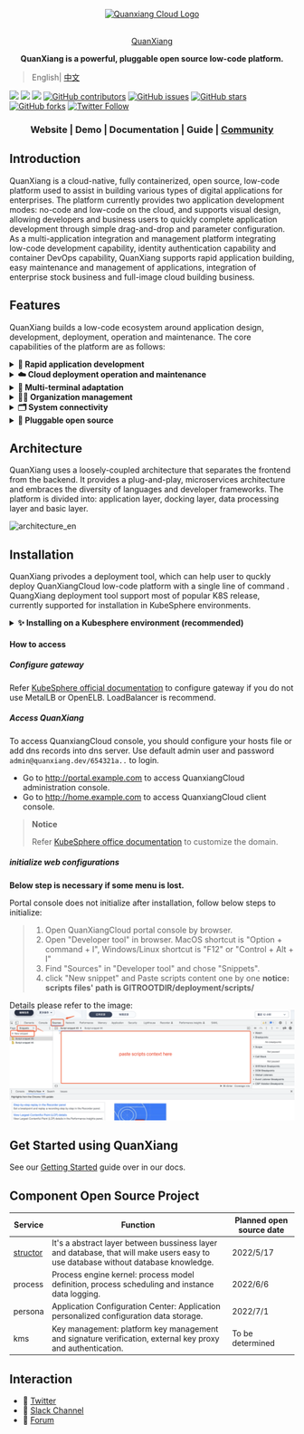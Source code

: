 <p align="center">
  <a href="https://quanxiang.dev" target="blank"><img src="https://qxp-public.pek3b.qingstor.com/qxp_vertical_logo.svg" width="300" alt="Quanxiang Cloud Logo" /></a>
</p>
<p align="center">
  <br/>
  <a href="https://quanxiang.dev" target="blank">
    QuanXiang
  </a>
</p>
<p align="center">
  <b>QuanXiang is a powerful, pluggable open source low-code platform.</b>
</p>


> English| [中文](./README_zh.md)

[![](https://img.shields.io/badge/Roadmap-QuanXiang-orange.svg)](https://github.com/quanxiang-cloud/website/tree/main/content/en/roadmap)
[![](https://img.shields.io/badge/Content-Blog-blue.svg)]()
[![](https://img.shields.io/badge/release-1.1.0-brightgreen.svg)](https://github.com/quanxiang-cloud/quanxiang/releases/tag/v1.1.0)
[![GitHub contributors](https://img.shields.io/github/contributors/quanxiang-cloud/quanxiang)](https://github.com/quanxiang-cloud/quanxiang/graphs/contributors)
[![GitHub issues](https://img.shields.io/github/issues/quanxiang-cloud/quanxiang)](https://github.com/quanxiang-cloud/quanxiang/issues)
[![GitHub stars](https://img.shields.io/github/stars/quanxiang-cloud/quanxiang.svg?style=social&label=Stars)](https://github.com/quanxiang-cloud/quanxiang)
[![GitHub forks](https://img.shields.io/github/forks/quanxiang-cloud/quanxiang.svg?style=social&label=Fork)](https://github.com/quanxiang-cloud/quanxiang)
[![Twitter Follow](https://img.shields.io/twitter/follow/QuanXiang5?style=social)](https://twitter.com/QuanXiang5)


<div align="center">
  <h3>
    Website
    <span> | </span>
    Demo
    <span> | </span>
    Documentation
    <span> | </span>
    Guide
    <span> | </span>
    <a href="https://github.com/quanxiang-cloud/quanxiang/discussions" target="_blank">Community</a>
  </h3>
</div>



## Introduction

QuanXiang is a cloud-native, fully containerized, open source, low-code platform used to assist in building various types of digital applications for enterprises. The platform currently provides two application development modes: no-code and low-code on the cloud, and supports visual design, allowing developers and business users to quickly complete application development through simple drag-and-drop and parameter configuration. As a multi-application integration and management platform integrating low-code development capability, identity authentication capability and container DevOps capability, QuanXiang supports rapid application building, easy maintenance and management of applications, integration of enterprise stock business and full-image cloud building business.


## Features

QuanXiang builds a low-code ecosystem around application design, development, deployment, operation and maintenance. The core capabilities of the platform are as follows:

<details>
  <summary><b> 🚀 Rapid application development</b></summary>
  <li>Visual designer: Users can complete form, workflow, data_models, and permissions through simple drag and drop, parameter configuration, etc.
  <li>Form engine: Provides rich page components.
  <li>Workflow engine: Supports a variety of triggering methods and process components, and provides the ability of a rule engine to meet the logic definitions of complex businesses.
  </details>

<details>
  <summary><b>☁️ Cloud deployment operation and maintenance</b></summary>
  <li>QuanXiang is based on Kubernetes deployment, CI/CD continuous delivery deployment.
  <li>Support the deployment and operation and maintenance of different cloud vendors.
  <li>Provide system log, support to view all operation records.
  </details>

<details>
  <summary><b>🤖 Multi-terminal adaptation</b></summary>
  Apply one-time design and adapt flexibly to multiple ends. Support one-click publishing as WEB App, Native App, WeChat Applet.
  </details>

<details>
  <summary><b>🧑‍💻 Organization management</b></summary>
  <li>Corporate directory: Provide a variety of ways to manage the corporate directory to help companies quickly build an organization.
  <li>Role management: Enterprise role permissions are subdivided to ensure platform account access security and data security.
</details>
<details>
  <summary><b>🗂 System connectivity</b></summary>
  <li>Supports data connection between applications, providing data connection capabilities of different granularity, for example, data linkage update between tables and interaction between fields.
  <li>Provide solution integration of different granularities, such as: component integration, page integration, application integration.
  </details>


<details>
  <summary><b>🧩 Pluggable open source</b></summary>
  QuanXiang is a cloud native, distributed architecture platform system. Core services (except for aggregated services) are completely decoupled and low cohesive, and services are accessed through API interfaces.
  </details>



## Architecture

QuanXiang uses a loosely-coupled architecture that separates the frontend from the backend. It provides a plug-and-play, microservices architecture and embraces the diversity of languages and developer frameworks. The platform is divided into: application layer, docking layer, data processing layer and basic layer.

![architecture_en](./doc/images/architecture_en.png)



## Installation

QuanXiang privodes a deployment tool, which can help user to quckly deploy QuanXiangCloud low-code platform with a single line of command . QuangXiang deployment tool support most of popular K8S release, currently supported for installation in KubeSphere environments.

<details>
<summary><b>✨ Installing on a Kubesphere environment (recommended)</b></summary>

### Prerequisites

- Kubernetes cluster environment  v1.21.*
- OpenFunction v0.6.0
- MetalLb  v0.13.7 (*optional*)

### Deploy QuanXiang on KubeShpere(recommend)

#### Prerequisite

Before deploying QuanXiang, below options are required in local environment:

- Accessible KubeSphere cluster.
- 'kubectl' is installed on local. refer [kubectl installation](https://kubernetes.io/docs/tasks/tools/) to install kubectl.
- Kubeconfig is configured. refer below steps to configure kubeconfig
  - Get QKE kubeconfig from QingCloud console.
  - For KubeSphere kubeconfig, refer to [documentation](https://kubernetes.io/docs/tasks/tools/) or ask [community](https://github.com/kubesphere) for more help.
- Helm3 is required. refer [helm3 installation](https://helm.sh/docs/intro/install/) to install helm3.

#### Step 1. Deploy KubeSphere and Openfunction

##### KubeSphere

- Deploy KubeSphere manully, refer [office documentation](https://kubesphere.io/docs/) for more details.
- Using [KubeSphere(R)（QKE） ](https://docsv3.qingcloud.com/container/qke/)(recommend) to deploy KubeShere cluster, which is high availability and support automatic inspection and repair.

KubeSphere cluster requirments:

| Node Type | Quantity | Resource Requirment                    |
| --------- | -------- | -------------------------------------- |
| Master    | 1        | CPU: 4 core, Memory: 8 GB, Disk: 80 GB |
| Worker    | 5        | CPU: 4 core, Memory: 8 GB, Disk: 80 GB |


> **Notice**
>
> Scale nodes' resources to double and use PaaS that privode by cloud vendors, if you want to use QuanXiang as production.

##### OpenFunction

Deploy Openfunction manully, refer [office documentation](https://openfunction.dev/docs/getting-started/installation/)

- Deploy OpenFunction with helm:

```
kubectl create namespace openfunction
helm repo add openfunction https://openfunction.github.io/charts/
helm update
helm install openfunction openfunction/openfunction --version 0.1.0 -n openfunction
```

#### Step 2 Deploy MetalLB (Optional)

Persistence IP address is recommended, that is easily to access QuanXiang web site. Before you deploy MetalLB,  you should prepare several  IP addresses which should  be available.  Refer [official documentation](https://metallb.universe.tf/installation/) to more information about installation.

- Following step is copied from MetalLB official web site. 

If you’re using kube-proxy in IPVS mode, since Kubernetes v1.14.2 you have to enable strict ARP mode.

*Note, you don’t need this if you’re using kube-router as service-proxy because it is enabling strict ARP by default.*

You can achieve this by editing kube-proxy config in current cluster:

```bash
kubectl edit configmap -n kube-system kube-proxy
```

and set:

```yaml
apiVersion: kubeproxy.config.k8s.io/v1alpha1
kind: KubeProxyConfiguration
mode: "ipvs"
ipvs:
  strictARP: true
```

- Deploy MetalLB with helm:

```
helm repo add metallb https://metallb.github.io/metallb
helm repo update
helm install metallb metallb/metallb -n metallb-system --create-namespace
```

- Assign IP pool  to Kubernetes from file ip-pool.yaml, 

```
apiVersion: metallb.io/v1beta1
kind: IPAddressPool
metadata:
  name: lowcode
  namespace: metallb-system
spec:
  addresses:
  - 192.168.208.190-192.168.208.195  # replace this to your ips
```

>**Notice**
>
>Those IP address must be accessable and available to use.
>
>

- Apply the IP Pools by "kubectl apply".

```
kubectl apply -f ip-pool.yaml
```

#### Step 3. QuanXiang installation

**Helm Charts installation is enabled after v2.0.0.**

##### Download release

You can download the [release version](https://github.com/quanxiang-cloud/quanxiang/releases/tag/v1.1.0) directly or clone the source code from github.

```bash
 git clone https://github.com/quanxiang-cloud/quanxiang.git
```

#### Deploy QuanXiang

QuanxiangCloud deployment tool support production and demo:

- For production, database, cache, message etc. should be installed before you deploy QuanXiang, refer [configurations](https://github.com/quanxiang-cloud/quanxiang/blob/master/doc/install.md#Configurations) for more details.
- For demo, all services will be deployed in Kubernetes.

##### Configurations

For production, you cat set `enable` to `false` to disable middle services in configuration file `quanxiang/values.yaml` . refer to notes in values file for more details.

```bash
# Default values for quanxiang.
# This is a YAML-formatted file.
# Declare variables to be passed into your templates.

#replicaCount: 1

global:
  namespace: ""
  domain: example.com                  # replace value to your domain. 修改成您自己的域名。
  websocket_hostname: ws.example.com   # socket server访问地址
  home_hostname: home.example.com     # 用户端访问地址
  portal_hostname: portal.example.com  # 管理端访问地址
  vendor:
    protocol: http                 # 前端渲染配置访问协议。
    hostname: vendors.example.com      # 前端渲染配置访问地址。
    port: 80                       # 前端渲染配置端口。
  faas:
    enabled: true                  # 是否安装faas。
  loadBalancer: &lb
     loadBalancerIP:  '192.168.208.190' # DONNOT CHAGE  &lbIP, 不要修改 &lbIP  ---此处填写LB的可用地址,如果使用了MetalLB，在定义的IP pool里的可用地址。

hostAliases: &hostAliases
  enabled: true                # 没有可用的DNS服务做解析时，需要将此处设置为true，配置容器内hosts文件。
  <<: *lb                      # DONNOT CHAGE THIS LINE, 不要修改此行
  hostnames:
    - 'qxp-static.fs.example.com'
    - 'default.fs.example.com'  
              .....
```

##### Installation

Run `helm install` to install QuanXiang:

```bash
cd quanxiang/deployment/charts
helm install lowcode -n lowcode ./quanxiang --create-namespace --timeout 1800s
```

##### Uninstall

```bash
helm uninstall lowcode -n lowcode
```
</details>

#### How to access

##### Configure gateway

Refer [KubeSphere official documentation](https://kubesphere.io/docs/project-administration/project-gateway/) to configure gateway if you do not use MetalLB or OpenELB. LoadBalancer is recommend.

##### Access QuanXiang

To access QuanxiangCloud console, you should configure your hosts file or add dns records into dns server. Use default admin user and password `admin@quanxiang.dev/654321a..` to login.

- Go to http://portal.example.com to access QuanxiangCloud administration console.
- Go to http://home.example.com to access QuanxiangCloud client console.

> **Notice**
>
> Refer [KubeSphere office documentation](https://kubesphere.io/zh/docs/project-user-guide/application-workloads/routes/) to customize the domain.

##### initialize web configurations

**Below step is necessary if some menu is lost.**

Portal console does not initialize after installation, follow below steps to initialize:
>
> 1. Open QuanXiangCloud portal console by browser.
> 2. Open "Developer tool" in browser. MacOS  shortcut is "Option + command + I", Windows/Linux shortcut is "F12" or "Control + Alt + I"
> 3. Find "Sources" in "Developer tool" and chose "Snippets".
> 4. click "New snippet" and Paste scripts content one by one
>  **notice: scripts files' path is GITROOTDIR/deployment/scripts/**

Details please refer to the image:
![snippets](./doc/images/initialize_configuration.png)



## Get Started using QuanXiang

See our [Getting Started](https://quanxiang.dev/quickstart/app_modeling/) guide over in our docs.

## Component Open Source Project

|  Service   | Function  | Planned open source date |
|  ----  | ---- | ---- |
| [structor](https://github.com/quanxiang-cloud/structor) | It's a abstract layer between bussiness layer and database, that will make users easy to use database without database knowledge.  | 2022/5/17 |
| process | Process engine kernel: process model definition, process scheduling and instance data logging. | 2022/6/6 |
| persona | Application Configuration Center: Application personalized configuration data storage. | 2022/7/1 |
| kms | Key management: platform key management and signature verification, external key proxy and authentication. | To be determined |

## Interaction

- 💬 [Twitter](https://twitter.com/QuanXiang5)
- 🤖 [Slack Channel](https://quanxiangcloud.slack.com/join/shared_invite/zt-17p7ne6h3-WtDNV72vnQ0vl8pdeLxABg)
- 🙌 [Forum](https://github.com/quanxiang-cloud/quanxiang/discussions)

